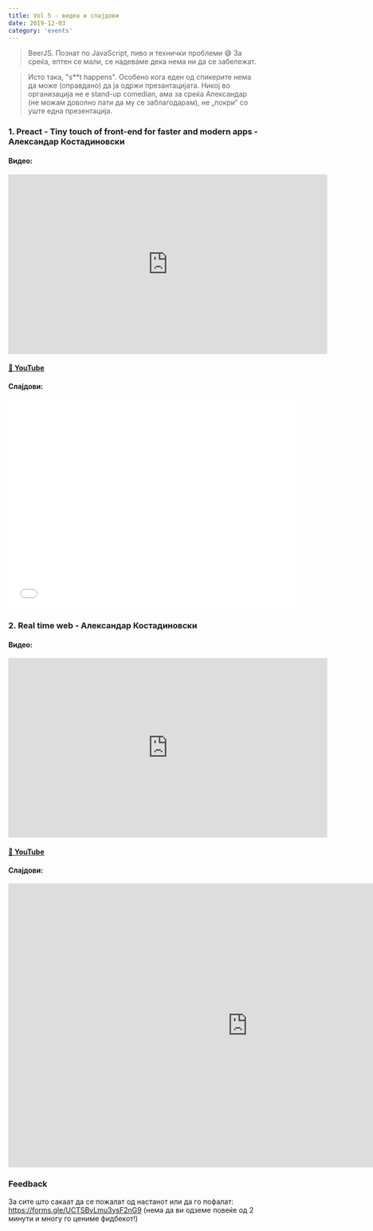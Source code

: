 ```yaml
---
title: Vol 5 - видеа и слајдови
date: 2019-12-03
category: 'events'
---
```


> BeerJS. Познат по JavaScript, пиво и технички проблеми 😅 За среќа, ептен се мали, се надеваме дека нема ни да се
> забележат.

> Исто така, "s\*\*t happens". Особено кога еден од спикерите нема да може (оправдано) да ја одржи презантацијата. Никој
> во организација не е stand-up comedian, ама за среќа Александар (не можам доволно пати да му се заблагодарам), не
> „покри“ со уште една презентација.

### 1. Preact - Tiny touch of front-end for faster and modern apps - **Александар Костадиновски**

#### Видео:

<div class="iframe-wrapper"><iframe src="https://www.youtube.com/embed/8B3bAdVyvCg" width="640" height="360" frameborder="0" allowfullscreen></iframe></div>

#### [🔗 YouTube](https://www.youtube.com/embed/8B3bAdVyvCg)

#### Слајдови:

<div class="iframe-wrapper">
  <iframe src="//slides.com/acika00mk/tiny-touch-preact/embed" width="576" height="420" scrolling="no" frameborder="0" webkitallowfullscreen mozallowfullscreen allowfullscreen></iframe>
</div>

### 2. Real time web - **Александар Костадиновски**

#### Видео:

<div class="iframe-wrapper"><iframe src="https://www.youtube.com/embed/RBtaZJi5OkU" width="640" height="360" frameborder="0" allowfullscreen></iframe></div>

#### [🔗 YouTube](https://www.youtube.com/embed/RBtaZJi5OkU)

#### Слајдови:

<div class="iframe-wrapper">
  <iframe src="https://docs.google.com/presentation/d/e/2PACX-1vQ4QJq6MSJwKv011BP1R987W1cUjbBThyKwGvoywPaxMfErmbmBL6i_6Z0MGj6I5rRwbSVBenqRf-cb/embed?start=false&loop=false&delayms=3000" frameborder="0" width="960" height="569" allowfullscreen="true" mozallowfullscreen="true" webkitallowfullscreen="true"></iframe>
</div>

### Feedback

За сите што сакаат да се пожалат од настанот или да го пофалат: https://forms.gle/UCTSBvLmu3ysF2nG9 (нема да ви одземе
повеќе од 2 минути и многу го цениме фидбекот!)
